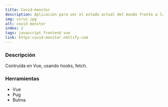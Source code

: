 ```yaml
---
title: Covid-monitor
description: Aplicación para ver el estado actual del mundo frente a la pandemia.
img: virus.jpg
alt: covid monitor
index: 2
tags: javascript frontend vue
link: https:covid-monitor.netlify.com
---
```



### Descripción

Contruída en Vue, usando hooks, fetch.



### Herramientas
- Vue
- Pug
- Bulma


